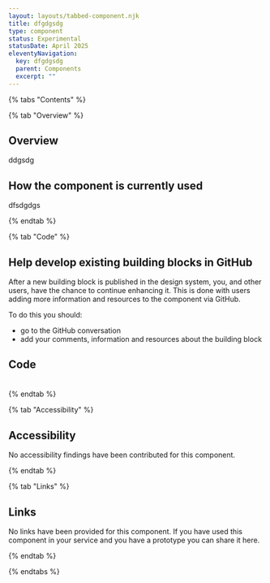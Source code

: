 ```yaml
---
layout: layouts/tabbed-component.njk
title: dfgdgsdg
type: component
status: Experimental
statusDate: April 2025
eleventyNavigation:
  key: dfgdgsdg
  parent: Components
  excerpt: ""
---
```


{% tabs "Contents" %}

{% tab "Overview" %}

## Overview

ddgsdg

## How the component is currently used

dfsdgdgs

{% endtab %}

{% tab "Code" %}

## Help develop existing building blocks in GitHub

After a new building block is published in the design system, you, and other users, have the chance to continue enhancing it. This is done with users adding more information and resources to the component via GitHub.

To do this you should:

- go to the GitHub conversation
- add your comments, information and resources about the building block

## Code



### 



<div class="app-example app-example-borders">

```html

```

</div>


{% endtab %}

{% tab "Accessibility" %}

## Accessibility

No accessibility findings have been contributed for this component.


{% endtab %}

{% tab "Links" %}

## Links

No links have been provided for this component. If you have used this component in your service and you have a prototype you can share it here.


{% endtab %}

{% endtabs %}
